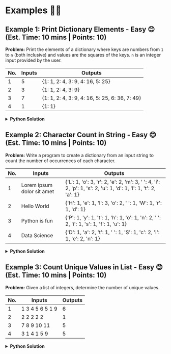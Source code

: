 # Examples 🏋️‍♂️

<!-- 512 -->
## Example 1: Print Dictionary Elements - Easy 😊 (Est. Time: 10 mins | Points: 10)

**Problem:** Print the elements of a dictionary where keys are numbers from `1` to `n` (both inclusive) and values are the squares of the keys. `n` is an integer input provided by the user.

| No. | Inputs | Outputs |
| --- | ------ | ------- |
| 1   | 5      | {1: 1, 2: 4, 3: 9, 4: 16, 5: 25} |
| 2   | 3      | {1: 1, 2: 4, 3: 9} |
| 3   | 7      | {1: 1, 2: 4, 3: 9, 4: 16, 5: 25, 6: 36, 7: 49} |
| 4   | 1      | {1: 1} |

<details close>
<summary><b>Python Solution</b></summary>

```python
# Read the input data
n = int(input("Enter an integer: "))

# Generate the dictionary with keys from 1 to n and values as squares of keys
squares_dict = {i: i**2 for i in range(1, n + 1)}

# Print the dictionary
print(squares_dict)
```
</details>


<!-- 516 -->
## Example 2: Character Count in String - Easy 😊 (Est. Time: 10 mins | Points: 10)

**Problem:** Write a program to create a dictionary from an input string to count the number of occurrences of each character.

| No. | Inputs                    | Outputs                                                          |
| --- | ------------------------- | ---------------------------------------------------------------- |
| 1   | Lorem ipsum dolor sit amet | {'L': 1, 'o': 3, 'r': 2, 'e': 2, 'm': 3, ' ': 4, 'i': 2, 'p': 1, 's': 2, 'u': 1, 'd': 1, 'l': 1, 't': 2, 'a': 1} |
| 2   | Hello World               | {'H': 1, 'e': 1, 'l': 3, 'o': 2, ' ': 1, 'W': 1, 'r': 1, 'd': 1} |
| 3   | Python is fun             | {'P': 1, 'y': 1, 't': 1, 'h': 1, 'o': 1, 'n': 2, ' ': 2, 'i': 1, 's': 1, 'f': 1, 'u': 1} |
| 4   | Data Science              | {'D': 1, 'a': 2, 't': 1, ' ': 1, 'S': 1, 'c': 2, 'i': 1, 'e': 2, 'n': 1} |

<details close>
<summary><b>Python Solution</b></summary>

```python
# Read the input data
input_data = input("Enter a string: ")

# Create a dictionary to count the occurrences of each character
char_count = {}
for char in input_data:
    if char in char_count:
        char_count[char] += 1
    else:
        char_count[char] = 1

# Print the dictionary
print(char_count)
```
</details>

<!-- 536 -->
## Example 3: Count Unique Values in List - Easy 😊 (Est. Time: 10 mins | Points: 10)

**Problem:** Given a list of integers, determine the number of unique values.

| No. | Inputs                | Outputs               |
| --- | --------------------- | --------------------- |
| 1   | 1 3 4 5 6 5 1 9       | 6                     |
| 2   | 2 2 2 2 2             | 1                     |
| 3   | 7 8 9 10 11           | 5                     |
| 4   | 3 1 4 1 5 9           | 5                     |

<details close>
<summary><b>Python Solution</b></summary>

```python
# Read the input data
input_data = input("Enter a string: ")

# Create a dictionary to count the occurrences of each character
char_count = {}
for char in input_data:
    if char in char_count:
        char_count[char] += 1
    else:
        char_count[char] = 1

# Print the number of elements
print(len(char_count))
```
</details>


